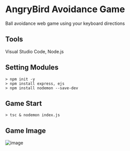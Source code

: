 # AngryBird Avoidance Game
Ball avoidance web game using your keyboard directions

## Tools
Visual Studio Code, Node.js

## Setting Modules
~~~
> npm init -y
> npm install express, ejs
> npm install nodemon --save-dev
~~~

## Game Start
`> tsc & nodemon index.js`

## Game Image
![image](https://user-images.githubusercontent.com/44726494/210214653-e9f64e2f-4c7d-49f7-9989-d9b2ab1cd02b.png)
